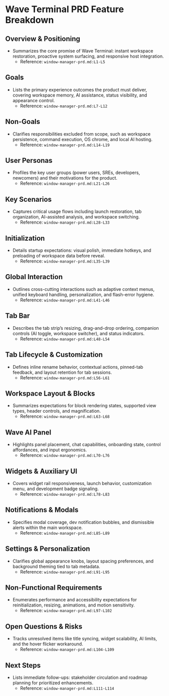 # Wave Terminal PRD Feature Breakdown

## Overview & Positioning

- Summarizes the core promise of Wave Terminal: instant workspace restoration, proactive system surfacing, and responsive host integration.  
  - Reference: `window-manager-prd.md:L1-L5`

## Goals

- Lists the primary experience outcomes the product must deliver, covering workspace memory, AI assistance, status visibility, and appearance control.  
  - Reference: `window-manager-prd.md:L7-L12`

## Non-Goals

- Clarifies responsibilities excluded from scope, such as workspace persistence, command execution, OS chrome, and local AI hosting.  
  - Reference: `window-manager-prd.md:L14-L19`

## User Personas

- Profiles the key user groups (power users, SREs, developers, newcomers) and their motivations for the product.  
  - Reference: `window-manager-prd.md:L21-L26`

## Key Scenarios

- Captures critical usage flows including launch restoration, tab organization, AI-assisted analysis, and workspace switching.  
  - Reference: `window-manager-prd.md:L28-L33`

## Initialization

- Details startup expectations: visual polish, immediate hotkeys, and preloading of workspace data before reveal.  
  - Reference: `window-manager-prd.md:L35-L39`

## Global Interaction

- Outlines cross-cutting interactions such as adaptive context menus, unified keyboard handling, personalization, and flash-error hygiene.  
  - Reference: `window-manager-prd.md:L41-L46`

## Tab Bar

- Describes the tab strip’s resizing, drag-and-drop ordering, companion controls (AI toggle, workspace switcher), and status indicators.  
  - Reference: `window-manager-prd.md:L48-L54`

## Tab Lifecycle & Customization

- Defines inline rename behavior, contextual actions, pinned-tab feedback, and layout retention for tab sessions.  
  - Reference: `window-manager-prd.md:L56-L61`

## Workspace Layout & Blocks

- Summarizes expectations for block rendering states, supported view types, header controls, and magnification.  
  - Reference: `window-manager-prd.md:L63-L68`

## Wave AI Panel

- Highlights panel placement, chat capabilities, onboarding state, control affordances, and input ergonomics.  
  - Reference: `window-manager-prd.md:L70-L76`

## Widgets & Auxiliary UI

- Covers widget rail responsiveness, launch behavior, customization menu, and development badge signaling.  
  - Reference: `window-manager-prd.md:L78-L83`

## Notifications & Modals

- Specifies modal coverage, dev notification bubbles, and dismissible alerts within the main workspace.  
  - Reference: `window-manager-prd.md:L85-L89`

## Settings & Personalization

- Clarifies global appearance knobs, layout spacing preferences, and background theming tied to tab metadata.  
  - Reference: `window-manager-prd.md:L91-L95`

## Non-Functional Requirements

- Enumerates performance and accessibility expectations for reinitialization, resizing, animations, and motion sensitivity.  
  - Reference: `window-manager-prd.md:L97-L102`

## Open Questions & Risks

- Tracks unresolved items like title syncing, widget scalability, AI limits, and the hover flicker workaround.  
  - Reference: `window-manager-prd.md:L104-L109`

## Next Steps

- Lists immediate follow-ups: stakeholder circulation and roadmap planning for prioritized enhancements.  
  - Reference: `window-manager-prd.md:L111-L114`

